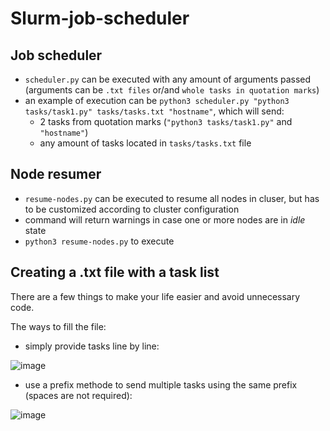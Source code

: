 # Slurm-job-scheduler

## Job scheduler
- `scheduler.py` can be executed with any amount of arguments passed (arguments can be `.txt files` or/and `whole tasks in quotation marks`)
- an example of execution can be `python3 scheduler.py "python3 tasks/task1.py" tasks/tasks.txt "hostname"`, which will send:
    * 2 tasks from quotation marks (`"python3 tasks/task1.py"` and `"hostname"`)
    * any amount of tasks located in `tasks/tasks.txt` file

## Node resumer
- `resume-nodes.py` can be executed to resume all nodes in cluser, but has to be customized according to cluster configuration
- command will return warnings in case one or more nodes are in _idle_ state
- `python3 resume-nodes.py` to execute

## Creating a .txt file with a task list
There are a few things to make your life easier and avoid unnecessary code.

The ways to fill the file:
- simply provide tasks line by line:

![image](https://user-images.githubusercontent.com/75808585/150392859-d7767712-f55d-4332-9ea8-dbf032c382b8.png)
- use a prefix methode to send multiple tasks using the same prefix (spaces are not required):

![image](https://user-images.githubusercontent.com/75808585/150393433-2123a73d-908f-4f4d-9866-0f257c1b0060.png)
